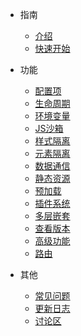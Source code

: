 - 指南
  - [介绍](/)
  - [快速开始](zh-cn/start)
  <!-- - [API](zh-cn/api) -->

- 功能

  - [配置项](zh-cn/configure)
  - [生命周期](zh-cn/life-cycles)
  - [环境变量](zh-cn/env)
  - [JS沙箱](zh-cn/sandbox)
  - [样式隔离](zh-cn/scopecss)
  - [元素隔离](zh-cn/dom-scope)
  - [数据通信](zh-cn/data)
  - [静态资源](zh-cn/static-source)
  - [预加载](zh-cn/prefetch)
  - [插件系统](zh-cn/plugins)
  - [多层嵌套](zh-cn/nest)
  - [查看版本](zh-cn/version)
  - [高级功能](zh-cn/advanced)
  - [路由](zh-cn/route)
  <!-- - [部署](zh-cn/deploy) -->

<!-- - 其他

  - [常见问题](zh-cn/questions) -->

- 其他

  - [常见问题](zh-cn/questions)
  - [更新日志](zh-cn/changelog)
  - [讨论区](zh-cn/chat)
